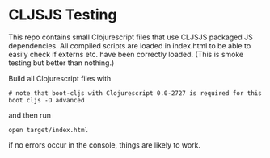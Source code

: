 # CLJSJS Testing

This repo contains small Clojurescript files that use CLJSJS packaged
JS dependencies.  All compiled scripts are loaded in index.html to be
able to easily check if externs etc. have been correctly loaded.
(This is smoke testing but better than nothing.)

Build all Clojurescript files with

```
# note that boot-cljs with Clojurescript 0.0-2727 is required for this
boot cljs -O advanced
```

and then run

```
open target/index.html
```

if no errors occur in the console, things are likely to work.

